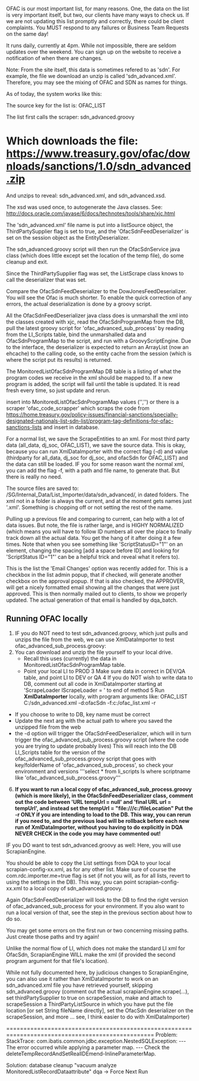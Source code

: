 OFAC is our most important list, for many reasons. One, the data on the list is very important itself, but two, our clients have many ways to check us. If we are not updating this list promptly and correctly, there could be client complaints. You MUST respond to any failures or Business Team Requests on the same day!

It runs daily, currently at 4pm. While not impossible, there are seldom updates over the weekend. You can sign up on the website to receive a notification of when there are changes.

Note: From the site itself, this data is sometimes refered to as 'sdn'. For example, the file we download an unzip is called 'sdn_advanced.xml'. Therefore, you may see the mixing of OFAC and SDN as names for things.

As of today, the system works like this:

The source key for the list is: OFAC_LIST

The list first calls the scraper: sdn_advanced.groovy

# Which downloads the file: https://www.treasury.gov/ofac/downloads/sanctions/1.0/sdn_advanced.zip

And unzips to reveal: sdn_advanced.xml, and sdn_advanced.xsd.

The xsd was used once, to autogenerate the Java classes. See: http://docs.oracle.com/javase/6/docs/technotes/tools/share/xjc.html

The 'sdn_advanced.xml' file name is put into a listSource object, the ThirdPartySupplier flag is set to true, and the 'OfacSdnFeedDeserializer' is set on the session object as the EntityDeserializer.

The sdn_advanced.groovy script will then run the OfacSdnService java class (which does little except set the location of the temp file), do some cleanup and exit.

Since the ThirdPartySupplier flag was set, the ListScrape class knows to call the deserializer that was set.

Compare the OfacSdnFeedDeserializer to the DowJonesFeedDeserializer. You will see the Ofac is much shorter. To enable the quick correction of any errors, the actual deserialization is done by a groovy script.

All the OfacSdnFeedDeserializer java class does is unmarshall the xml into the classes created with xjc, read the OfacSdnProgramMap from the DB, pull the latest groovy script for 'ofac_advanced_sub_process' by reading from the LI_Scripts table, bind the unmarshalled data and OfacSdnProgramMap to the script, and run with a GroovyScriptEngine. Due to the interface, the deserializer is expected to return an ArrayList (now an ehcache) to the calling code, so the entity cache from the session (which is where the script put its results) is returned.

The MonitoredListOfacSdnProgramMap DB table is a listing of what the program codes we receive in the xml should be mapped to. If a new program is added, the script will fail until the table is updated. It is read fresh every time, so just update and rerun.

insert into MonitoredListOfacSdnProgramMap values ('','') or there is a scraper 'ofac_code_scrapper' which scraps the code from https://home.treasury.gov/policy-issues/financial-sanctions/specially-designated-nationals-list-sdn-list/program-tag-definitions-for-ofac-sanctions-lists and insert in database.

For a normal list, we save the ScrapeEntities to an xml. For most third party data (all_data, dj_soc, OFAC_LIST), we save the source data. This is okay, because you can run XmlDataImporter with the correct flag (-d) and value (thirdparty for all_data, dj_soc for dj_soc, and ofacSdn for OFAC_LIST) and the data can still be loaded. IF you for some reason want the normal xml, you can add the flag -f, with a path and file name, to generate that. But there is really no need.

The source files are saved to: /SG/Internal_Data/List_Importer/data/sdn_advanced/, in dated folders. The xml not in a folder is always the current, and at the moment gets names just '.xml'. Something is chopping off or not setting the rest of the name.

Pulling up a previous file and comparing to current, can help with a lot of data issues. But note, the file is rather large, and is HIGHY NORMALIZED (which means you will have to follow ID numbers all over the place to finally track down all the actual data. You get the hang of it after doing it a few times. Note that when you see something like 'ScriptStatusID="1"' on an element, changing the spacing [add a space before ID] and looking for 'ScriptStatus ID="1"' can be a helpful trick and reveal what it refers to).

This is the list the 'Email Changes' option was recently added for. This is a checkbox in the list admin popup, that if checked, will generate another checkbox on the approval popup. If that is also checked, the APPROVER, will get a nicely formatted email showing all the changes that were just approved. This is then normally mailed out to clients, to show we properly updated. The actual generation of that email is handled by dqa_batch.

## Running OFAC locally

1. IF you do NOT need to test sdn_advanced.groovy, which just pulls and unzips the file from the web, we can use XmlDataImporter to test ofac_advanced_sub_process.groovy:
2. You can download and unzip the file yourself to your local drive.
   - Recall this uses (currently) the data in MonitoredListOfacSdnProgramMap table.
   - Point your local LI to PROD
3 Make sure data in correct in DEV/QA table, and point LI to DEV or QA
4 If you do NOT wish to write data to DB, comment out all code in XmlDataImporter starting at 'ScrapeLoader lScrapeLoader = ' to end of method
5 Run **XmlDataImporter** locally, with program arguments like: OFAC_LIST C:/sdn_advanced.xml -d:ofacSdn -f:c:/ofac_list.xml -r
  - If you choose to write to DB, key name must be correct
   - Update the next arg with the actual path to where you saved the unzipped file from the web
   - the -d option will trigger the OfacSdnFeedDeserializer, which will in turn trigger the ofac_advanced_sub_process.groovy script (where the code you are trying to update probably lives)
This will reach into the DB LI_Scripts table for the version of the ofac_advanced_sub_process.groovy script that goes with key/folderName of 'ofac_advanced_sub_process', so check your environment and versions '''select * from li_scripts ls where scriptname like 'ofac_advanced_sub_process.groovy'''

6. **If you want to run a local copy of ofac_advanced_sub_process.groovy (which is more likely), in the OfacSdnFeedDeserializer class, comment out the code between 'URL tempUrl = null' and 'final URL url = tempUrl', and instead set the tempUrl = "file:///c:/fileLocation"
Put the -r ONLY if you are intending to load to the DB. This way, you can rerun if you need to, and the previous load will be rollback before each new run of XmlDataImporter, without you having to do explicitly in DQA
NEVER CHECK in the code you may have commented out!**

IF you DO want to test sdn_advanced.groovy as well:
Here, you will use ScrapianEngine.

You should be able to copy the List settings from DQA to your local scrapian-config-xx.xml, as for any other list. Make sure of course the com.rdc.importer.me=true flag is set (if not you will, as for all lists, revert to using the settings in the DB). This way, you can point scrapian-config-xx.xml to a local copy of sdn_advanced.groovy.

Again OfacSdnFeedDeserializer will look to the DB to find the right version of ofac_advanced_sub_process for your environment. If you also want to run a local version of that, see the step in the previous section about how to do so.

You may get some errors on the first run or two concerning missing paths. Just create those paths and try again!

Unlike the normal flow of LI, which does not make the standard LI xml for OfacSdn, ScrapianEngine WILL make the xml (if provided the second program argument for that file's location).

While not fully documented here, by judicious changes to ScrapianEngine, you can also use it rather than XmlDataImporter to work on an sdn_advanced.xml file you have retrieved yourself, skipping sdn_advanced.groovy (comment out the actual scrapianEngine.scrape(...), set thirdPartySupplier to true on scrapeSession, make and attach to scrapeSession a ThirdPartyListSource in which you have put the file location [or set String fileName directly], set the OfacSdn deserializer on the scrapeSession, and more ... see, I think easier to do with XmlDataImporter)

================================================================================================= Problem: StackTrace: com.ibatis.common.jdbc.exception.NestedSQLException: --- The error occurred while applying a parameter map. --- Check the deleteTempRecordAndSetRealIDEmend-InlineParameterMap.

Solution: database cleanup "vacuum analyze MonitoredListRecordDataattribute" dqa -> Force Next Run
